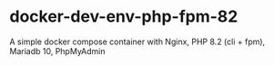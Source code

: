 # docker-dev-env-php-fpm-82
A simple docker compose container with Nginx, PHP 8.2 (cli + fpm), Mariadb 10, PhpMyAdmin
